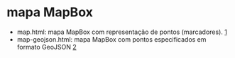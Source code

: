 # mapa MapBox

* map.html: mapa MapBox com representação de pontos (marcadores). [1](https://docs.mapbox.com/mapbox-gl-js/example/simple-map/)
* map-geojson.html: mapa MapBox com pontos especificados em formato GeoJSON [2](https://docs.mapbox.com/help/tutorials/custom-markers-gl-js/)
